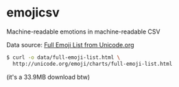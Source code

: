 # emojicsv

Machine-readable emotions in machine-readable CSV

Data source: [Full Emoji List from Unicode.org](http://unicode.org/emoji/charts/full-emoji-list.html) 


~~~sh
$ curl -o data/full-emoji-list.html \
  http://unicode.org/emoji/charts/full-emoji-list.html
~~~

(it's a 33.9MB download btw)

